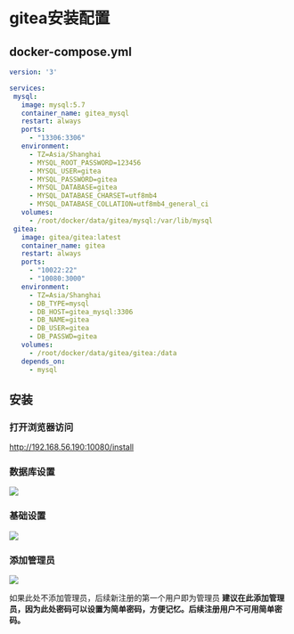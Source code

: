 # gitea安装配置

## docker-compose.yml

 ```yaml
version: '3'

services:
  mysql:
    image: mysql:5.7
    container_name: gitea_mysql
    restart: always
    ports:
      - "13306:3306"
    environment:
      - TZ=Asia/Shanghai
      - MYSQL_ROOT_PASSWORD=123456
      - MYSQL_USER=gitea
      - MYSQL_PASSWORD=gitea
      - MYSQL_DATABASE=gitea
      - MYSQL_DATABASE_CHARSET=utf8mb4
      - MYSQL_DATABASE_COLLATION=utf8mb4_general_ci
    volumes:
      - /root/docker/data/gitea/mysql:/var/lib/mysql
  gitea:
    image: gitea/gitea:latest
    container_name: gitea
    restart: always
    ports:
      - "10022:22"
      - "10080:3000"
    environment:
      - TZ=Asia/Shanghai
      - DB_TYPE=mysql
      - DB_HOST=gitea_mysql:3306
      - DB_NAME=gitea
      - DB_USER=gitea
      - DB_PASSWD=gitea
    volumes:
      - /root/docker/data/gitea/gitea:/data
    depends_on:
      - mysql
 ```

## 安装

### 打开浏览器访问

http://192.168.56.190:10080/install

### 数据库设置

<img src="https://github.com/fztcjjl/dmicro/raw/master/docs/gitea/drone/img/gitea/1.png">

### 基础设置

<img src="https://github.com/fztcjjl/dmicro/raw/master/docs/gitea/drone/img/gitea/2.png">

### 添加管理员

<img src="https://github.com/fztcjjl/dmicro/raw/master/docs/gitea/drone/img/gitea/3.png">

如果此处不添加管理员，后续新注册的第一个用户即为管理员
**建议在此添加管理员，因为此处密码可以设置为简单密码，方便记忆。后续注册用户不可用简单密码。**